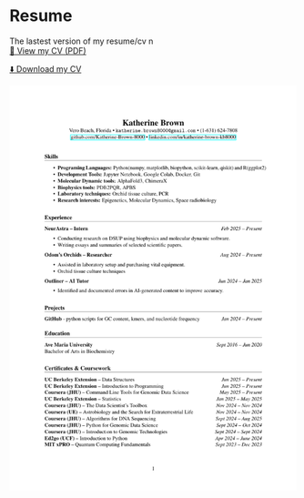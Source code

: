 # Resume
The lastest version of my resume/cv
n\
[📄 View my CV (PDF)](https://github.com/Katherine-Brown-8000/Katherine-Brown-Resume-and-CV/blob/main/Katherine_Brown_CV.pdf)

[⬇️ Download my CV](https://github.com/Katherine-Brown-8000/Katherine-Brown-Resume-and-CV/raw/main/Katherine_Brown_CV.pdf)

![Alt](https://github.com/Katherine-Brown-8000/Katherine-Brown-Resume-and-CV/blob/main/JH%20CV%20image%20Jun2025.png)


